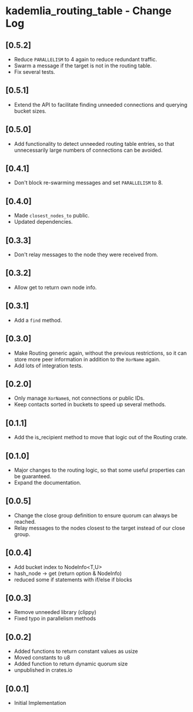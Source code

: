 # kademlia_routing_table - Change Log

## [0.5.2]
- Reduce `PARALLELISM` to 4 again to reduce redundant traffic.
- Swarm a message if the target is not in the routing table.
- Fix several tests.

## [0.5.1]
- Extend the API to facilitate finding unneeded connections and querying bucket
  sizes.

## [0.5.0]
- Add functionality to detect unneeded routing table entries, so that
  unnecessarily large numbers of connections can be avoided.

## [0.4.1]
- Don't block re-swarming messages and set `PARALLELISM` to 8.

## [0.4.0]
- Made `closest_nodes_to` public.
- Updated dependencies.

## [0.3.3]
- Don't relay messages to the node they were received from.

## [0.3.2]
- Allow get to return own node info.

## [0.3.1]
- Add a `find` method.

## [0.3.0]
- Make Routing generic again, without the previous restrictions, so it can
  store more peer information in addition to the `XorName` again.
- Add lots of integration tests.

## [0.2.0]
- Only manage `XorName`s, not connections or public IDs.
- Keep contacts sorted in buckets to speed up several methods.

## [0.1.1]
- Add the is_recipient method to move that logic out of the Routing crate.

## [0.1.0]
- Major changes to the routing logic, so that some useful properties can be
  guaranteed.
- Expand the documentation.

## [0.0.5]
- Change the close group definition to ensure quorum can always be reached.
- Relay messages to the nodes closest to the target instead of our close group.

## [0.0.4]
- Add bucket index to NodeInfo\<T,U\>
- hash_node -> get (return option & NodeInfo)
- reduced some if statements with if/else if blocks

## [0.0.3]
- Remove unneeded library (clippy)
- Fixed typo in parallelism methods

## [0.0.2]
- Added functions to return constant values as usize
- Moved constants to u8
- Added function to return dynamic quorum size
- unpublished in crates.io

## [0.0.1]
- Initial Implementation
